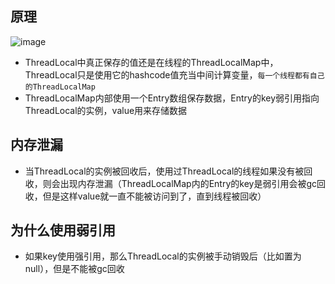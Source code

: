 ## 原理
![image](https://note.youdao.com/yws/public/resource/46d6a84f07c1ee070c620e863f015f50/xmlnote/20DE74D1B6684DE38D8A6985644D3CA2/12548)
- ThreadLocal中真正保存的值还是在线程的ThreadLocalMap中，ThreadLocal只是使用它的hashcode值充当中间计算变量，`每一个线程都有自己的ThreadLocalMap`
- ThreadLocalMap内部使用一个Entry数组保存数据，Entry的key弱引用指向ThreadLocal的实例，value用来存储数据

## 内存泄漏
- 当ThreadLocal的实例被回收后，使用过ThreadLocal的线程如果没有被回收，则会出现内存泄漏（ThreadLocalMap内的Entry的key是弱引用会被gc回收，但是这样value就一直不能被访问到了，直到线程被回收）

##  为什么使用弱引用
- 如果key使用强引用，那么ThreadLocal的实例被手动销毁后（比如置为null），但是不能被gc回收